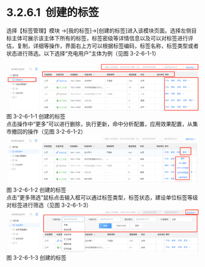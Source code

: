 # 3.2.6.1  创建的标签

选择【标签管理】模块 →[我的标签]→[创建的标签]进入该模块页面。选择左侧目标主体可展示该主体下所有的标签，标签密级等详情信息以及可以对标签进行评估，复制，详细等操作，界面右上方可以根据标签编码，标签名称，标签类型或者状态进行筛选。以下选择“充电用户”主体为例（见图 3-2-6-1-1）<br /> <br />![](<../../assets/images/(167).png#height=103&width=415>)<br />图 3-2-6-1-1 创建的标签<br />点击操作中“更多”可以进行删除，执行更新，命中分析配置，应用效果配置，从集市撤回的操作（见图 3-2-6-1-2）<br />![](<../../assets/images/(168).png#height=107&width=415>)<br />图 3-2-6-1-2 创建的标签<br />点击“更多筛选”鼠标点击输入框可以通过标签类型，标签状态，建设单位标签等级对标签进行筛选（见图 3-2-6-1-3）<br />![](<../../assets/images/(169).png#height=94&width=415>)<br />图 3-2-6-1-3 创建的标签
<a name="y1Ody"></a>